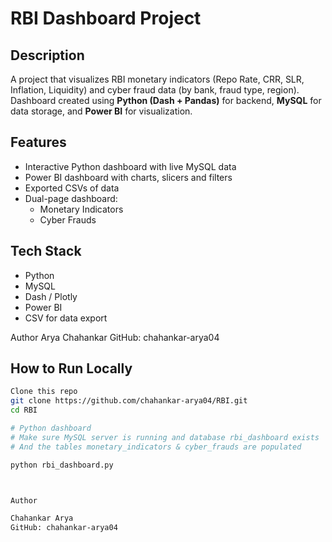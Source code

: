 # RBI Dashboard Project

## Description  
A project that visualizes RBI monetary indicators (Repo Rate, CRR, SLR, Inflation, Liquidity) and cyber fraud data (by bank, fraud type, region).  
Dashboard created using **Python (Dash + Pandas)** for backend, **MySQL** for data storage, and **Power BI** for visualization.

## Features  
- Interactive Python dashboard with live MySQL data  
- Power BI dashboard with charts, slicers and filters  
- Exported CSVs of data  
- Dual-page dashboard:  
  - Monetary Indicators  
  - Cyber Frauds

## Tech Stack  
- Python  
- MySQL  
- Dash / Plotly  
- Power BI  
- CSV for data export



Author  Arya Chahankar 
GitHub: chahankar-arya04

## How to Run Locally

```bash
Clone this repo
git clone https://github.com/chahankar-arya04/RBI.git
cd RBI

# Python dashboard
# Make sure MySQL server is running and database rbi_dashboard exists
# And the tables monetary_indicators & cyber_frauds are populated

python rbi_dashboard.py



Author

Chahankar Arya
GitHub: chahankar-arya04
